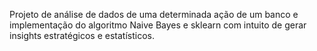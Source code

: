 Projeto de análise de dados de uma determinada ação de um banco e implementação do algoritmo Naive Bayes e sklearn com intuito de gerar insights estratégicos e estatísticos.
